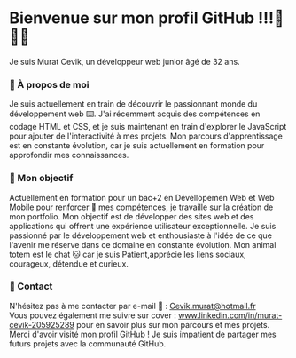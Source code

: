 
# Bienvenue sur mon profil GitHub !!!🖖🖖🖖
Je suis Murat Cevik, un développeur web junior âgé de 32 ans.

### 🔵 À propos de moi
Je suis actuellement en train de découvrir le passionnant monde du développement web ⌨️. J'ai récemment acquis des compétences en codage HTML et CSS, et je suis maintenant en train d'explorer le JavaScript pour ajouter de l'interactivité à mes projets. Mon parcours d'apprentissage est en constante évolution, car je suis actuellement en formation pour approfondir mes connaissances.

### 🔵 Mon objectif
Actuellement en formation pour un bac+2 en Dévellopemen Web et Web Mobile pour renforcer 💪 mes compétences, je travaille sur la création de mon portfolio. Mon objectif est de développer des sites web et des applications qui offrent une expérience utilisateur exceptionnelle. Je suis passionné par le développement web et enthousiaste à l'idée de ce que l'avenir me réserve dans ce domaine en constante évolution. Mon animal totem est le chat 🐱 car je suis Patient,apprécie les liens sociaux, courageux, détendue et curieux.

### 🔵 Contact
N'hésitez pas à me contacter par e-mail 📧 : Cevik.murat@hotmail.fr
<br>Vous pouvez également me suivre sur cover : www.linkedin.com/in/murat-cevik-205925289 pour en savoir plus sur mon parcours et mes projets.
<br>Merci d'avoir visité mon profil GitHub ! Je suis impatient de partager mes futurs projets avec la communauté GitHub.
